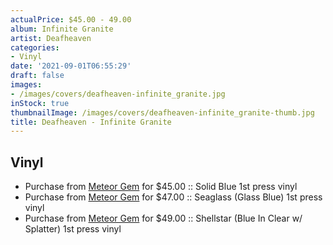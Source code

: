 ```yaml
---
actualPrice: $45.00 - 49.00
album: Infinite Granite
artist: Deafheaven
categories:
- Vinyl
date: '2021-09-01T06:55:29'
draft: false
images:
- /images/covers/deafheaven-infinite_granite.jpg
inStock: true
thumbnailImage: /images/covers/deafheaven-infinite_granite-thumb.jpg
title: Deafheaven - Infinite Granite
---
```


## Vinyl
* Purchase from [Meteor Gem](https://meteor-gem.com/products/deafheaven-infinite-granite-2xlp) for $45.00 :: Solid Blue 1st press vinyl
* Purchase from [Meteor Gem](https://meteor-gem.com/products/deafheaven-infinite-granite-2xlp) for $47.00 :: Seaglass (Glass Blue) 1st press vinyl
* Purchase from [Meteor Gem](https://meteor-gem.com/products/deafheaven-infinite-granite-2xlp) for $49.00 :: Shellstar (Blue In Clear w/ Splatter) 1st press vinyl
